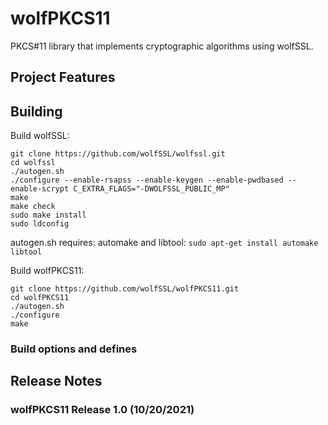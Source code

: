 # wolfPKCS11

PKCS#11 library that implements cryptographic algorithms using wolfSSL.


## Project Features

## Building

Build wolfSSL:

```
git clone https://github.com/wolfSSL/wolfssl.git
cd wolfssl
./autogen.sh
./configure --enable-rsapss --enable-keygen --enable-pwdbased --enable-scrypt C_EXTRA_FLAGS="-DWOLFSSL_PUBLIC_MP"
make
make check
sudo make install
sudo ldconfig
```

autogen.sh requires: automake and libtool: `sudo apt-get install automake libtool`

Build wolfPKCS11:

```
git clone https://github.com/wolfSSL/wolfPKCS11.git
cd wolfPKCS11
./autogen.sh
./configure
make
```

### Build options and defines


## Release Notes

### wolfPKCS11 Release 1.0 (10/20/2021)


